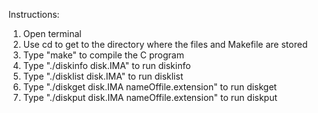 Instructions:

1. Open terminal
2. Use cd to get to the directory where the files and Makefile are stored
3. Type "make" to compile the C program
4. Type "./diskinfo disk.IMA" to run diskinfo
5. Type "./disklist disk.IMA" to run disklist
6. Type "./diskget disk.IMA nameOffile.extension" to run diskget
7. Type "./diskput disk.IMA nameOffile.extension" to run diskput
